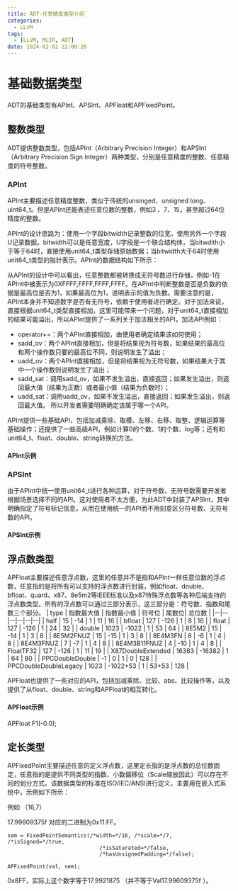 ```yaml
---
title: ADT-任意精度类型介绍
categories:
  - LLVM
tags:
  - [LLVM, MLIR, ADT]
date: 2024-02-02 22:00:26
---
```


# 基础数据类型
ADT的基础类型有APInt、APSInt、APFloat和APFixedPoint。

<!-- more -->

## 整数类型

ADT提供整数类型，包括APInt（Arbitrary Precision Integer）和APSInt（Arbitrary Precision Sign Integer）两种类型，分别是任意精度的整数、任意精度的符号整数。

### APInt

APInt主要描述任意精度整数，类似于传统的unsinged、unsigned long、uint64_t。但是APInt还能表述任意位数的整数，例如3
、7、15，甚至超过64位精度的整数。

APInt的设计思路为：使用一个字段bitwidth记录整数的位宽，使用另外一个字段U记录数据。bitwidth可以是任意宽度，U字段是一个联合结构体，当bitwdith小于等于64时，直接使用unit64_t类型存储原始数据；当bitwidth大于64时使用unit64_t类型的指针表示。APInt的数据结构如下所示：

从APInt的设计中可以看出，任意整数都被转换成无符号数进行存储，例如-1在APInt中被表示为0XFFFF,FFFF,FFFF,FFFF。在APInt中判断整数是否是负数的依据是最高位是否为1，如果最高位为1，说明表示的值为负数。需要注意的是，APInt本身并不知道数字是否有无符号，依赖于使用者进行确定。对于加法来说，直接根据unit64_t类型直接相加，这里可能带来一个问题，对于unit64_t直接相加的结果可能溢出，所以APInt提供了一系列关于加法相关的API，加法API例如：
- operator+=：两个APInt直接相加，由使用者确定结果该如何使用；
- sadd_ov：两个APInt直接相加，但是将结果视为符号数，如果结果的最高位和两个操作数只要的最高位不同，则说明发生了溢出；
- uadd_ov：两个APInt直接相加，但是将结果视为无符号数，如果结果大于其中一个操作数则说明发生了溢出；
- sadd_sat：调用sadd_ov，如果不发生溢出，直接返回；如果发生溢出，则返回最大值（结果为正数）或者最小值（结果为负数时）；
- uadd_sat：调用uadd_ov，如果不发生溢出，直接返回；如果发生溢出，则返回最大值。
所以开发者需要明确确定该属于哪一个API。

APInt提供一些基础API，包括加减乘除、取模、左移、右移、取整、逻辑运算等基础操作；还提供了一些高级API，例如计算0的个数、1的个数、log等；还有和unit64_t、float、double、string转换的方法。

#### APInt示例

### APSInt

由于APInt中统一使用unit64_t进行各种运算，对于符号数、无符号数需要开发者根据场景选择不同的API。这对使用者不太方便，为此ADT中封装了APSInt，其中明确指定了符号标记信息，从而在使用统一的API而不用刻意区分符号数、无符号数的API。

#### APSInt示例

## 浮点数类型

APFloat主要描述任意浮点数，这里的任意并不是指和APInt一样任意位数的浮点数，任意指的是将所有可以支持的浮点数进行封装，例如float、double、bfloat、quard、x87、8e5m2等IEEE标准以及x87特殊浮点数等各种后端支持的浮点数类型。所有的浮点数可以通过三部分表示，这三部分是：符号数、指数和尾数三个部分。
| type | 指数最大值 | 指数最小值 | 符号位 |  尾数位| 总位数 |
|--|--|--|--|--|--|
| half | 15 | -14 | 1 | 11 | 16 |
| bfloat | 127 | -126 | 1 | 8 | 16 |
| float | 127 | -126 | 1 | 24 | 32 |
| double | 1023 | -1022 | 1 | 53 | 64 |
| 8E5M2 | 15 | -14 | 1 | 3 | 8 |
| 8E5M2FNUZ | 15 | -15 | 1 | 3 | 8 |
| 8E4M3FN | 8 | -6 | 1 | 4 | 8 |
| 8E4M3FNUZ | 7 | -7 | 1 | 4 | 8 |
| 8E4M3B11FNUZ | 4 | -10 | 1 | 4 | 8 |
| FloatTF32 | 127 | -126 | 1 | 11 | 19 |
| X87DoubleExtended | 16383 | -16382 | 1 | 64 | 80 |
| PPCDoubleDouble | -1 | 0 | 1 | 0 | 128 |
| PPCDoubleDoubleLegacy | 1023 | -1022+53 | 1 | 53+53 | 128 |

APFloat也提供了一些对应的API，包括加减乘除、比较、abs、比较操作等，以及提供了从float、double、string和APFloat的相互转化。

#### APFloat示例
APFloat F1(-0.0);



## 定长类型

APFixedPoint主要描述任意的定义浮点数，这里定长指的是浮点数的总位数固定，任意指的是提供不同类型的指数、小数偏移位（Scale缩放因此）可以存在不同的划分方式。该数据类型的标准在ISO/IEC/ANSI进行定义，主要用在嵌入式系统中。示例如下所示：


例如 （16,7）

17.99609375f 对应的二进制为0x11.FF。

```Val = APFloat(17.99609375f);
sem = FixedPointSemantics(/*width=*/16, /*scale=*/7, /*isSigned=*/true,
                             /*isSaturated=*/false,
                             /*hasUnsignedPadding=*/false);

APFixedPoint(val, sem);
```

0x8FF，实际上这个数字等于17.9921875 （并不等于Val17.99609375f ）。
